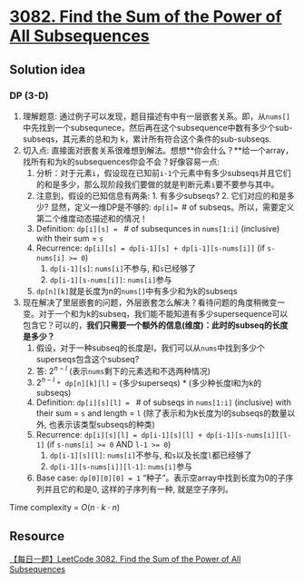 # [3082. Find the Sum of the Power of All Subsequences](https://leetcode.com/problems/find-the-sum-of-the-power-of-all-subsequences/description/)

## Solution idea
### DP (3-D)
1. 理解题意: 通过例子可以发现，题目描述有中有一层嵌套关系。即，从`nums[]`中先找到一个subsequnece，然后再在这个subsequence中数有多少个sub-subseqs，其元素的总和为 k，累计所有符合这个条件的sub-subseqs.
2. 切入点: 直接面对嵌套关系很难想到解法。想想**你会什么？**给一个array，找所有和为k的subsequences你会不会？好像容易一点:
    1. 分析：对于元素`i`，假设现在已知前`i-1`个元素中有多少subseqs并且它们的和是多少，那么现阶段我们要做的就是判断元素`i`要不要参与其中。
    2. 注意到，假设的已知信息有两条: 1. 有多少subseqs? 2. 它们对应的和是多少? 显然，定义一维DP是不够的: `dp[i]= `# of subseqs。所以，需要定义第二个维度动态描述和的情况！
    3. Definition: `dp[i][s] = ` # of subsequnces in `nums[1:i]` (inclusive) with their sum = `s`
    4. Recurrence: `dp[i][s] = dp[i-1][s] + dp[i-1][s-nums[i]]` (if `s-nums[i] >= 0`)
        1. `dp[i-1][s]`: `nums[i]`不参与, 和`s`已经够了
        2. `dp[i-1][s-nums[i]]`: `nums[i]`参与
    5. `dp[n][k]`就是长度为n的`nums[]`中有多少和为k的subseqs 
3. 现在解决了里层嵌套的问题，外层嵌套怎么解决？看待问题的角度稍微变一变。对于一个和为k的subseq，我们能不能知道有多少supersequence可以包含它？可以的，**我们只需要一个额外的信息(维度)：此时的subseq的长度是多少？**
    1. 假设，对于一种subseq的长度是l，我们可以从`nums`中找到多少个superseqs包含这个subseq?
    2. 答: $2^{n-l}$ (表示`nums`剩下的元素选和不选两种情况)
    3. $2^{n-l}$ `* dp[n][k][l]` = (多少superseqs) * (多少种长度l和为k的subseqs)
    4. Definition: `dp[i][s][l] = ` # of subseqs in `nums[1:i]` (inclusive) with their sum = `s` and length = `l` (除了表示和为k长度为l的subseqs的数量以外, 也表示该类型subseqs的种类)
    5. Recurrence: `dp[i][s][l] = dp[i-1][s][l] + dp[i-1][s-nums[i]][l-1]` (if `s-nums[i] >= 0` AND `l-1 >= 0`)
        1. `dp[i-1][s][l]`: `nums[i]`不参与, 和`s`以及长度`l`都已经够了
        2. `dp[i-1][s-nums[i]][l-1]`: `nums[i]`参与
    6. Base case: `dp[0][0][0] = 1` “种子”。表示空array中找到长度为0的子序列并且它的和是0, 这样的子序列有一种, 就是空子序列。

Time complexity = $O(n\cdot k \cdot n)$
## Resource
[【每日一题】LeetCode 3082. Find the Sum of the Power of All Subsequences](https://www.youtube.com/watch?v=N1fohv72yug&ab_channel=HuifengGuan)